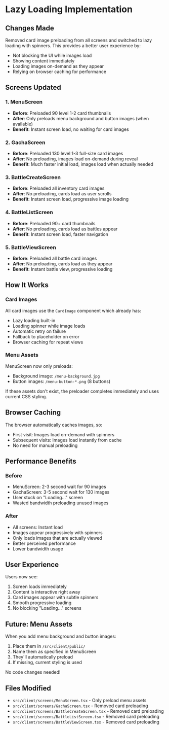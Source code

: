 # Lazy Loading Implementation

## Changes Made

Removed card image preloading from all screens and switched to lazy loading with spinners. This provides a better user experience by:
- Not blocking the UI while images load
- Showing content immediately
- Loading images on-demand as they appear
- Relying on browser caching for performance

## Screens Updated

### 1. MenuScreen
- **Before**: Preloaded 90 level 1-2 card thumbnails
- **After**: Only preloads menu background and button images (when available)
- **Benefit**: Instant screen load, no waiting for card images

### 2. GachaScreen  
- **Before**: Preloaded 130 level 1-3 full-size card images
- **After**: No preloading, images load on-demand during reveal
- **Benefit**: Much faster initial load, images load when actually needed

### 3. BattleCreateScreen
- **Before**: Preloaded all inventory card images
- **After**: No preloading, cards load as user scrolls
- **Benefit**: Instant screen load, progressive image loading

### 4. BattleListScreen
- **Before**: Preloaded 90+ card thumbnails
- **After**: No preloading, cards load as battles appear
- **Benefit**: Instant screen load, faster navigation

### 5. BattleViewScreen
- **Before**: Preloaded all battle card images
- **After**: No preloading, cards load as they appear
- **Benefit**: Instant battle view, progressive loading

## How It Works

### Card Images
All card images use the `CardImage` component which already has:
- Lazy loading built-in
- Loading spinner while image loads
- Automatic retry on failure
- Fallback to placeholder on error
- Browser caching for repeat views

### Menu Assets
MenuScreen now only preloads:
- Background image: `/menu-background.jpg`
- Button images: `/menu-button-*.png` (8 buttons)

If these assets don't exist, the preloader completes immediately and uses current CSS styling.

## Browser Caching

The browser automatically caches images, so:
- First visit: Images load on-demand with spinners
- Subsequent visits: Images load instantly from cache
- No need for manual preloading

## Performance Benefits

### Before
- MenuScreen: 2-3 second wait for 90 images
- GachaScreen: 3-5 second wait for 130 images
- User stuck on "Loading..." screen
- Wasted bandwidth preloading unused images

### After
- All screens: Instant load
- Images appear progressively with spinners
- Only loads images that are actually viewed
- Better perceived performance
- Lower bandwidth usage

## User Experience

Users now see:
1. Screen loads immediately
2. Content is interactive right away
3. Card images appear with subtle spinners
4. Smooth progressive loading
5. No blocking "Loading..." screens

## Future: Menu Assets

When you add menu background and button images:
1. Place them in `/src/client/public/`
2. Name them as specified in MenuScreen
3. They'll automatically preload
4. If missing, current styling is used

No code changes needed!

## Files Modified

- `src/client/screens/MenuScreen.tsx` - Only preload menu assets
- `src/client/screens/GachaScreen.tsx` - Removed card preloading
- `src/client/screens/BattleCreateScreen.tsx` - Removed card preloading
- `src/client/screens/BattleListScreen.tsx` - Removed card preloading
- `src/client/screens/BattleViewScreen.tsx` - Removed card preloading

